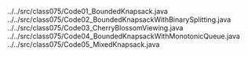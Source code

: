 ../../src/class075/Code01_BoundedKnapsack.java
../../src/class075/Code02_BoundedKnapsackWithBinarySplitting.java
../../src/class075/Code03_CherryBlossomViewing.java
../../src/class075/Code04_BoundedKnapsackWithMonotonicQueue.java
../../src/class075/Code05_MixedKnapsack.java
